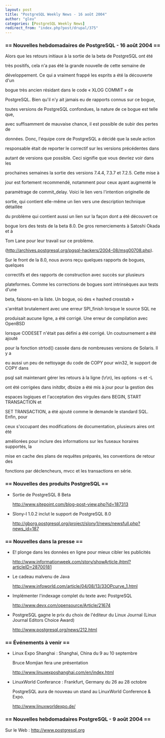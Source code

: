 ```yaml
---
layout: post
title: "PostgreSQL Weekly News - 16 août 2004"
author: "gleu"
categories: [PostgreSQL Weekly News]
redirect_from: "index.php?post/drupal/375"
---
```



<h3>== Nouvelles hebdomadaires de PostgreSQL - 16 août 2004 ==</h3>

<p>Alors que les retours initiaux à la sortie de la beta de PostgreSQL ont été

très positifs, cela n'a pas été la grande nouvelle de cette semaine de

développement. Ce qui a vraiment frappé les esprits a été la découverte d'un

bogue très ancien résidant dans le code «&nbsp;XLOG COMMIT&nbsp;» de

PostgreSQL. Bien qu'il n'y ait jamais eu de rapports connus sur ce bogue,

toutes versions de PostgreSQL confondues, la nature de ce bogue est telle que,

avec suffisamment de mauvaise chance, il est possible de subir des pertes de

données. Donc, l'équipe core de PostgreSQL a décidé que la seule action

responsable était de reporter le correctif sur les versions précédentes dans

autant de versions que possible. Ceci signifie que vous devriez voir dans les

prochaines semaines la sortie des versions 7.4.4, 7.3.7 et 7.2.5. Cette mise à

jour est fortement recommendé, notamment pour ceux ayant augmenté le

paramètrage de commit_delay. Voici le lien vers l'intention originelle de

sortie, qui contient elle-même un lien vers une description technique détaillée

du problème qui contient aussi un lien sur la façon dont a été découvert ce

bogue lors des tests de la beta 8.0. De gros remerciements à Satoshi Okada et à

Tom Lane pour leur travail sur ce problème.

(<a href="http://archives.postgresql.org/pgsql-hackers/2004-08/msg00708.php">http://archives.postgresql.org/pgsql-hackers/2004-08/msg00708.php</a>).

</p>

<p>Sur le front de la 8.0, nous avons reçu quelques rapports de bogues, quelques

correctifs et des rapports de construction avec succès sur plusieurs

plateformes. Comme les corrections de bogues sont intrinsèques aux tests d'une

beta, faisons-en la liste. Un bogue, où des «&nbsp;hashed crosstab&nbsp;»

s'arrêtait brutalement avec une erreur SPI_finish lorsque le source SQL ne

produisait aucune ligne, a été corrigé. Une erreur de compilation avec OpenBSD

lorsque CODESET n'était pas défini a été corrigé. Un coutournement a été ajouté

pour la fonction strtod() cassée dans de nombreuses versions de Solaris. Il y a

eu aussi un peu de nettoyage du code de COPY pour win32, le support de COPY dans

psql sait maintenant gérer les retours à la ligne (\r\n), les options -s et -L

ont été corrigées dans initdbr, dbsize a été mis à jour pour la gestion des

espaces logiques et l'acceptation des virgules dans BEGIN, START TRANSACTION et

SET TRANSACTION, a été ajouté comme le demande le standard SQL. Enfin, pour

ceux s'occupant des modifications de documentation, plusieurs aires ont été

améliorées pour inclure des informations sur les fuseaux horaires supportés, la

mise en cache des plans de requêtes préparés, les conventions de retour des

fonctions par déclencheurs, mvcc et les transactions en série.</p>

<!--more-->


<h3>== Nouvelles des produits PostgreSQL ==</h3>

<ul>

<li>Sortie de PostgreSQL 8 Beta<br />

<a href="http://www.sitepoint.com/blog-post-view.php?id=187313">http://www.sitepoint.com/blog-post-view.php?id=187313</a></li>

<li>Slony-I 1.0.2 inclut le support de PostgreSQL 8.0<br />

<a href="http://gborg.postgresql.org/project/slony1/news/newsfull.php?news_id=187">http://gborg.postgresql.org/project/slony1/news/newsfull.php?news_id=187</a></li>

</ul>

<h3>== Nouvelles dans la presse ==</h3>

<ul>

<li>E! plonge dans les données en ligne pour mieux cibler les publicités<br />

<a href="http://www.informationweek.com/story/showArticle.jhtml?articleID=28700181">http://www.informationweek.com/story/showArticle.jhtml?articleID=28700181</a></li>

<li>Le cadeau malvenu de Java<br />

<a href="http://www.infoworld.com/article/04/08/13/33OPcurve_1.html">http://www.infoworld.com/article/04/08/13/33OPcurve_1.html</a></li>

<li>Implémenter l'indexage complet du texte avec PostgreSQL<br />

<a href="http://www.devx.com/opensource/Article/21674">http://www.devx.com/opensource/Article/21674</a></li>

<li>PostgreSQL gagne le prix du choix de l'éditeur du Linux Journal (Linux Journal Editors Choice Award)<br />

<a href="http://www.postgresql.org/news/212.html">http://www.postgresql.org/news/212.html</a></li>

</ul>

<h3>== Événements à venir ==</h3>

<ul>

<li>Linux Expo Shanghai&nbsp;: Shanghai, China du 9 au 10 septembre<br />

Bruce Momjian fera une présentation<br />

<a href="http://www.linuxexposhanghai.com/en/index.html">http://www.linuxexposhanghai.com/en/index.html</a></li>

<li>LinuxWorld Conferance&nbsp;: Frankfurt, Germany du 26 au 28 octobre<br />

PostgreSQL aura de nouveau un stand au LinuxWorld Conference &amp; Expo.

<a href="http://www.linuxworldexpo.de/">http://www.linuxworldexpo.de/</a></li>

</ul>

<h3>== Nouvelles hebdomadaires PostgreSQL - 9 août 2004 ==</h3>

<p>Sur le Web&nbsp;: <a href="http://www.postgresql.org">http://www.postgresql.org</a></p>